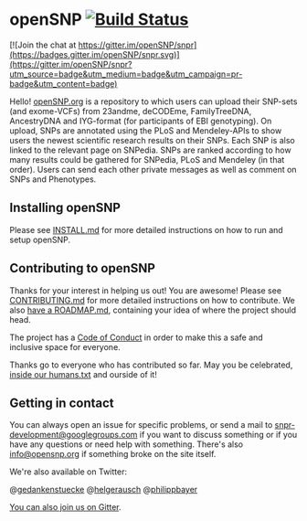 # openSNP [![Build Status](https://travis-ci.org/openSNP/snpr.svg?branch=master)](https://travis-ci.org/openSNP/snpr)

[![Join the chat at https://gitter.im/openSNP/snpr](https://badges.gitter.im/openSNP/snpr.svg)](https://gitter.im/openSNP/snpr?utm_source=badge&utm_medium=badge&utm_campaign=pr-badge&utm_content=badge)

Hello! [openSNP.org](https://opensnp.org) is a repository to which users can upload their SNP-sets (and exome-VCFs) from
23andme, deCODEme, FamilyTreeDNA, AncestryDNA and IYG-format (for participants
of EBI genotyping). On upload, SNPs are annotated using the PLoS and
Mendeley-APIs to show users the newest scientific research results on their
SNPs. Each SNP is also linked to the relevant page on SNPedia. SNPs are ranked
according to how many results could be gathered for SNPedia, PLoS and Mendeley
(in that order). Users can send each other private messages as well as comment
on SNPs and Phenotypes.

## Installing openSNP
Please see [INSTALL.md](https://github.com/openSNP/snpr/blob/master/INSTALL.md) for more detailed instructions on how to run and setup openSNP.

## Contributing to openSNP
Thanks for your interest in helping us out! You are awesome! Please see [CONTRIBUTING.md](https://github.com/openSNP/snpr/blob/master/CONTRIBUTING.md) for more detailed instructions on how to contribute. We also [have a ROADMAP.md](https://github.com/openSNP/snpr/blob/master/ROADMAP.md), containing your idea of where the project should head.

The project has a [Code of Conduct](https://github.com/openSNP/snpr/blob/master/CODE_OF_CONDUCT.md) in order to make this a safe and inclusive space for everyone.

Thanks go to everyone who has contributed so far. May you be celebrated, [inside our humans.txt](https://github.com/openSNP/snpr/blob/master/public/humans.txt) and ourside of it!

## Getting in contact
You can always open an issue for specific problems, or send a mail to snpr-development@googlegroups.com if you want to discuss something or if you have any questions or need help with something. There's also info@opensnp.org if something broke on the site itself.

We're also available on Twitter:

@[gedankenstuecke](https://twitter.com/gedankenstuecke)
@[helgerausch](https://twitter.com/helgerausch)
@[philippbayer](https://twitter.com/philippbayer)

[You can also join us on Gitter](https://gitter.im/openSNP/snpr).

